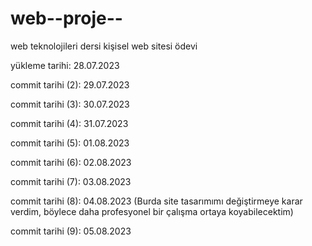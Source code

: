 # web--proje--
web teknolojileri dersi kişisel web sitesi ödevi

yükleme tarihi: 28.07.2023

commit tarihi (2): 29.07.2023

commit tarihi (3): 30.07.2023

commit tarihi (4): 31.07.2023

commit tarihi (5): 01.08.2023

commit tarihi (6): 02.08.2023

commit tarihi (7): 03.08.2023

commit tarihi (8): 04.08.2023    (Burda site tasarımımı değiştirmeye karar verdim, böylece daha profesyonel bir çalışma ortaya koyabilecektim)

commit tarihi (9): 05.08.2023


